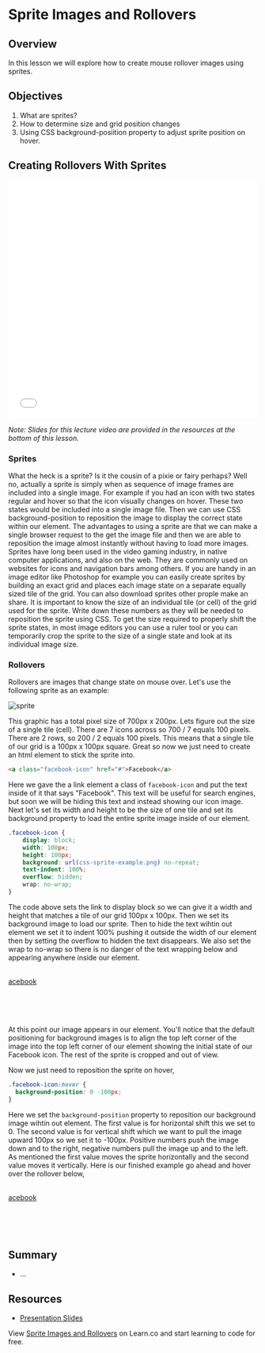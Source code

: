 # Sprite Images and Rollovers

## Overview

In this lesson we will explore how to create mouse rollover images using sprites.

## Objectives

1. What are sprites?
2. How to determine size and grid position changes
3. Using CSS background-posiition property to adjust sprite position on hover.

## Creating Rollovers With Sprites

<iframe width="100%" height="480" src="//www.youtube.com/embed/Jr6Yhk6IPDA?rel=0" frameborder="0" allowfullscreen></iframe>

*Note: Slides for this lecture video are provided in the resources at the bottom of this lesson.*

### Sprites

What the heck is a sprite? Is it the cousin of a pixie or fairy perhaps? Well no, actually a sprite is simply when as sequence of image frames are included into a single image. For example if you had an icon with two states regular and hover so that the icon visually changes on hover. These two states would be included into a single image file. Then we can use CSS background-position to reposition the image to display the correct state within our element. The advantages to using a sprite are that we can make a single browser request to the get the image file and then we are able to reposition the image almost instantly without having to load more images. Sprites have long been used in the video gaming industry, in native computer applications, and also on the web. They are commonly used on websites for icons and navigation bars among others. If you are handy in an image editor like Photoshop for example you can easily create sprites by building an exact grid and places each image state on a separate equally sized tile of the grid. You can also download sprites other prople make an share. It is important to know the size of an individual tile (or cell) of the grid used for the sprite. Write down these numbers as they will be needed to reposition the sprite using CSS. To get the size required to properly shift the sprite states, in most image editors you can use a ruler tool or you can temporarily crop the sprite to the size of a single state and look at its individual image size. 

### Rollovers

Rollovers are images that change state on mouse over. Let's use the following sprite as an example:

<img src="http://ironboard-curriculum-content.s3.amazonaws.com/front-end/lab-assets/css-sprite-example.png" alt="sprite">

This graphic has a total pixel size of 700px x 200px. Lets figure out the size of a single tile (cell). There are 7 icons across so 700 / 7 equals 100 pixels. There are 2 rows, so 200 / 2 equals 100 pixels. This means that a single tile of our grid is a 100px x 100px square. Great so now we just need to create an html element to stick the sprite into.

```html
<a class="facebook-icon" href="#">Facebook</a>
```
Here we gave the a link element a class of `facebook-icon` and put the text inside of it that says "Facebook". This text will be useful for search engines, but soon we will be hiding this text and instead showing our icon  image. Next let's set its width and height to be the size of one tile and set its background property to load the entire sprite image inside of our element.

```css
.facebook-icon {
    display: block;
    width: 100px;
    height: 100px;
    background: url(css-sprite-example.png) no-repeat;
    text-indent: 100%;
    overflow: hidden;
    wrap: no-wrap;
}
```

The code above sets the link to display block so we can give it a width and height that matches a tile of our grid 100px x 100px. Then we set its background image to load our sprite. Then to hide the text wihtin out element we set it to indent 100% pushing it outside the width of our element then by setting the overflow to hidden the text disappears. We also set the wrap to no-wrap so there is no danger of the text wrapping below and appearing anywhere inside our element.

<a href="#" onclick="return false;" style="display:block;width:100px;height:100px;background:url(css-sprite-example.png) no-repeat;text-indent: 100%;overflow:hidden;wrap:no-wrap;">Facebook</a>

At this point our image appears in our element. You'll notice that the default positioning for background images is to align the top left corner of the image into the top left corner of our element showing the initial state of our Facebook icon. The rest of the sprite is cropped and out of view.

Now we just need to reposition the sprite on hover,

```css
.facebook-icon:hover {
  background-position: 0 -100px;
}
```

Here we set the `background-position` property to reposition our background image wihtin out element. The first value is for horizontal shift this we set to 0. The second value is for vertical shift which we want to pull the image upward 100px so we set it to -100px. Positive numbers push the image down and to the right, negative numbers pull the image up and to the left. As mentioned the first value moves the sprite horizontally and the second value moves it vertically. Here is our finished example go ahead and hover over the rollover below,

<a class="facebook-icon" href="#" onclick="return false;" style="display:block;width:100px;height:100px;background:url(css-sprite-example.png) no-repeat;text-indent: 100%;overflow:hidden;wrap:no-wrap;">Facebook</a><style>.facebook-icon{background-position: 0 -100px;}</style>

## Summary

- ...

## Resources

- [Presentation Slides](https://docs.google.com/presentation/d/1M9YKGyk3ivguZBOrExrywmQYId9lmjrrxqAfgdqd58Y/edit?usp=sharing)

<p data-visibility='hidden'>View <a href='https://learn.co/lessons/fe-sprite-rollovers' title='Sprite Images and Rollovers'>Sprite Images and Rollovers</a> on Learn.co and start learning to code for free.</p>
